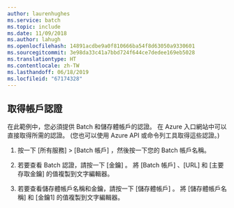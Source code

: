 ```yaml
---
author: laurenhughes
ms.service: batch
ms.topic: include
ms.date: 11/09/2018
ms.author: lahugh
ms.openlocfilehash: 14891acdbe9a0f810666ba54f8d63050a9330601
ms.sourcegitcommit: 3e98da33c41a7bbd724f644ce7dedee169eb5028
ms.translationtype: HT
ms.contentlocale: zh-TW
ms.lasthandoff: 06/18/2019
ms.locfileid: "67174328"
---
```

## <a name="get-account-credentials"></a>取得帳戶認證

在此範例中，您必須提供 Batch 和儲存體帳戶的認證。 在 Azure 入口網站中可以直接取得所需的認證。 (您也可以使用 Azure API 或命令列工具取得這些認證。)

1. 按一下 [所有服務]   > [Batch 帳戶]  ，然後按一下您的 Batch 帳戶名稱。

2. 若要查看 Batch 認證，請按一下 [金鑰]  。 將 [Batch 帳戶]  、[URL]  和 [主要存取金鑰]  的值複製到文字編輯器。

3. 若要查看儲存體帳戶名稱和金鑰，請按一下 [儲存體帳戶]  。 將 [儲存體帳戶名稱]  和 [金鑰1]  的值複製到文字編輯器。